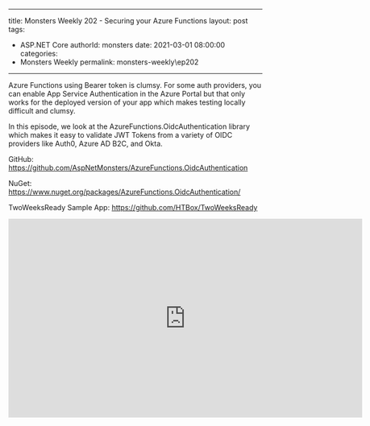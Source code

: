 
---
title: Monsters Weekly 202 -  Securing your Azure Functions
layout: post
tags: 
  - ASP.NET Core
authorId: monsters
date: 2021-03-01 08:00:00
categories:
  - Monsters Weekly
permalink: monsters-weekly\ep202
---

Azure Functions using Bearer token is clumsy. For some auth providers, you can enable App Service Authentication in the Azure Portal but that only works for the deployed version of your app which makes testing locally difficult and clumsy.

In this episode, we look at the AzureFunctions.OidcAuthentication library which makes it easy to validate JWT Tokens from a variety of OIDC providers like Auth0, Azure AD B2C, and Okta.

GitHub: https://github.com/AspNetMonsters/AzureFunctions.OidcAuthentication

NuGet: https://www.nuget.org/packages/AzureFunctions.OidcAuthentication/

TwoWeeksReady Sample App: https://github.com/HTBox/TwoWeeksReady

<iframe width="702" height="395" src="https://www.youtube.com/embed/XaS_p5D1llg" frameborder="0" allow="accelerometer; autoplay; encrypted-media; gyroscope; picture-in-picture" allowfullscreen></iframe>
